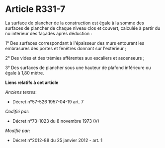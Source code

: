 # Article R331-7

La surface de plancher de la construction est égale à la somme des surfaces de plancher de chaque niveau clos et couvert,
calculée à partir du nu intérieur des façades après déduction : 

1° Des surfaces correspondant à l'épaisseur des murs entourant les embrasures des portes et fenêtres donnant sur
l'extérieur ; 

2° Des vides et des trémies afférentes aux escaliers et ascenseurs ; 

3° Des surfaces de plancher sous une hauteur de plafond inférieure ou égale à 1,80 mètre.

**Liens relatifs à cet article**

_Anciens textes_:

  - Décret n°57-526 1957-04-19 art. 7

_Codifié par_:

  - Décret n°73-1023 du 8 novembre 1973 (V)

_Modifié par_:

  - Décret n°2012-88 du 25 janvier 2012 - art. 1
